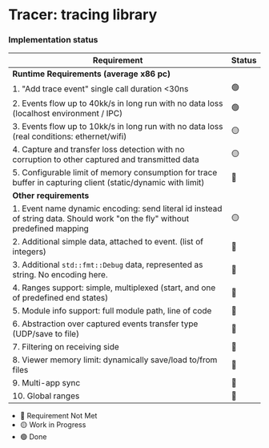 # Tracer: tracing library

### Implementation status

| Requirement                                                                                                                 | Status |
|-----------------------------------------------------------------------------------------------------------------------------|--------|
| **Runtime Requirements (average x86 pc)**                                                                                   |        |
| 1. "Add trace event" single call duration <30ns                                                                             | 🟢     |
| 2. Events flow up to 40kk/s in long run with no data loss (localhost environment / IPC)                                     | 🟢     |
| 3. Events flow up to 10kk/s in long run with no data loss (real conditions: ethernet/wifi)                                  | 🟡     |
| 4. Capture and transfer loss detection with no corruption to other captured and transmitted data                            | 🟡     |
| 5. Configurable limit of memory consumption for trace buffer in capturing client (static/dynamic with limit)                | 🔴     |
| **Other requirements**                                                                                                      |        |
| 1. Event name dynamic encoding: send literal id instead of string data. Should work "on the fly" without predefined mapping | 🟡     |
| 2. Additional simple data, attached to event. (list of integers)                                                            | 🔴     |
| 3. Additional `std::fmt::Debug` data, represented as string. No encoding here.                                              | 🔴     |
| 4. Ranges support: simple, multiplexed (start, and one of predefined end states)                                            | 🔴     |
| 5. Module info support: full module path, line of code                                                                      | 🔴     |
| 6. Abstraction over captured events transfer type (UDP/save to file)                                                        | 🔴     |
| 7. Filtering on receiving side                                                                                              | 🔴     |
| 8. Viewer memory limit: dynamically save/load to/from files                                                                 | 🔴     |
| 9. Multi-app sync                                                                                                           | 🔴     |
| 10. Global ranges                                                                                                           | 🔴     |

- 🔴 Requirement Not Met
- 🟡 Work in Progress
- 🟢 Done